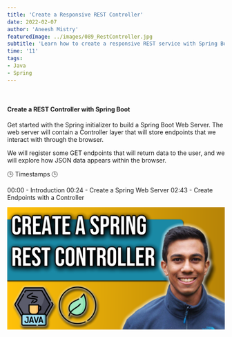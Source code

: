 ```yaml
---
title: 'Create a Responsive REST Controller'
date: 2022-02-07
author: 'Aneesh Mistry'
featuredImage: ../images/089_RestController.jpg
subtitle: 'Learn how to create a responsive REST service with Spring Boot'
time: '11'
tags:
- Java
- Spring
---
```


<br>
<h4>Create a REST Controller with Spring Boot</h4>
<p>
Get started with the Spring initializer to build a Spring Boot Web Server. 
The web server will contain 
a Controller layer that will store endpoints that we interact with through the browser.

We will register some GET endpoints that will return data to the user, and we will explore how
JSON data appears within the browser.



🕒 Timestamps 🕒

00:00 - Introduction
00:24 - Create a Spring Web Server
02:43 - Create Endpoints with a Controller


[![YouTube video link](../images/089_RestController.jpg)](https://youtu.be/c9iKKAZY00g)
</p>
